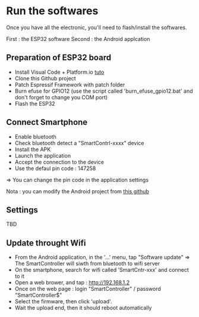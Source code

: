 # Run the softwares
Once you have all the electronic, you'll need to flash/install the softwares.

First : the ESP32 software
Second : the Android applcation

## Preparation of ESP32 board
- Install Visual Code + Platform.io [tuto](https://platformio.org/install/ide?install=vscode)
- Clone this Github project
- Patch Espressif Framework with patch folder
- Burn efuse for GPIO12 (use the script called 'burn_efuse_gpio12.bat' and don't forget to change you COM port)
- Flash the ESP32

## Connect Smartphone
- Enable bluetooth
- Check bluetooth detect a "SmartContrl-xxxx" device
- Install the APK
- Launch the application
- Accept the connection to the device
- Use the defaul pin code : 147258

=> You can change the pin code in the application settings

Nota : you can modify the Android project from [this github](https://github.com/Koxx3/minimo_android) 

## Settings
TBD

## Update throught Wifi
- From the Android application, in the '...' menu, tap "Software update"
=> The SmartController will siwth from bluetooth to wifi server
- On the smartphone, search for wifi called 'SmartCntr-xxx' and connect to it
- Open a web brower, and tap : http://192.168.1.2
- Once on the web page : login "SmartController" / password "SmartController$"
- Select the firmware, then click 'upload'.
- Wait the upload end, then it should reboot automatically

